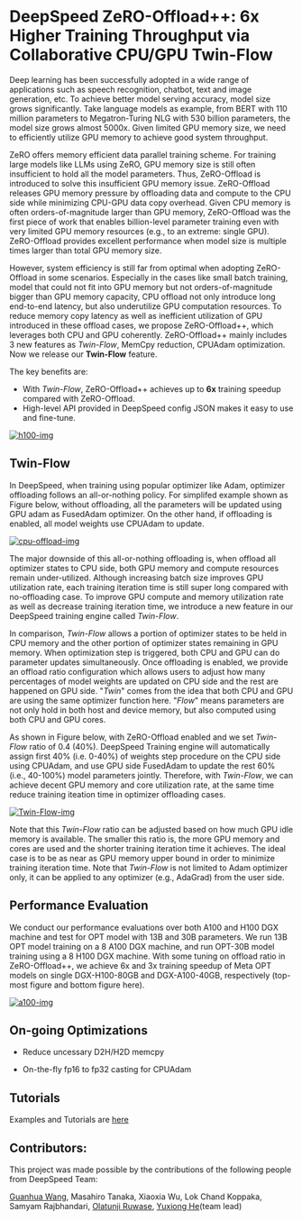 

# DeepSpeed ZeRO-Offload++: 6x Higher Training Throughput via Collaborative CPU/GPU Twin-Flow

Deep learning has been successfully adopted in a wide range of applications such as speech recognition, chatbot, text and image generation, etc. To achieve better model serving accuracy, model size grows significantly. Take language models as example, from BERT with 110 million parameters to Megatron-Turing NLG with 530 billion parameters, the model size grows almost 5000x. Given limited GPU memory size, we need to efficiently utilize GPU memory to achieve good system throughput.

ZeRO offers memory efficient data parallel training scheme. For training large models like LLMs using ZeRO, GPU memory size is still often insufficient to hold all the model parameters. Thus, ZeRO-Offload is introduced to solve this insufficient GPU memory issue. ZeRO-Offload releases GPU memory pressure by offloading data and compute to the CPU side while minimizing CPU-GPU data copy overhead. Given CPU memory is often orders-of-magnitude larger than GPU memory, ZeRO-Offload was the first piece of work that enables billion-level parameter training even with very limited GPU memory resources (e.g., to an extreme: single GPU). ZeRO-Offload provides excellent performance when model size is multiple times larger than total GPU memory size.

However, system efficiency is still far from optimal when adopting ZeRO-Offload in some scenarios. Especially in the cases like small batch training, model that could not fit into GPU memory but not orders-of-magnitude bigger than GPU memory capacity, CPU offload not only introduce long end-to-end latency, but also underutilize GPU computation resources. To reduce memory copy latency as well as inefficient utilization of GPU introduced in these offload cases, we propose ZeRO-Offload++, which leverages both CPU and GPU coherently. ZeRO-Offload++ mainly includes 3 new features as _Twin-Flow_, MemCpy reduction, CPUAdam optimization. Now we release our **Twin-Flow** feature.

The key benefits are:

- With _Twin-Flow_, ZeRO-Offload++ achieves up to **6x** training speedup compared with ZeRO-Offload.
- High-level API provided in DeepSpeed config JSON makes it easy to use and fine-tune.

[![h100-img](https://github.com/microsoft/DeepSpeed/raw/master/blogs/deepspeed-offloadpp/images/h100-8.png)](https://github.com/microsoft/DeepSpeed/blob/master/blogs/deepspeed-offloadpp/images/h100-8.png)

## [](https://github.com/microsoft/DeepSpeed/tree/master/blogs/deepspeed-offloadpp#twin-flow)Twin-Flow

In DeepSpeed, when training using popular optimizer like Adam, optimizer offloading follows an all-or-nothing policy. For simplifed example shown as Figure below, without offloading, all the parameters will be updated using GPU adam as FusedAdam optimizer. On the other hand, if offloading is enabled, all model weights use CPUAdam to update.

[![cpu-offload-img](https://github.com/microsoft/DeepSpeed/raw/master/blogs/deepspeed-offloadpp/images/cpu-offload.png)](https://github.com/microsoft/DeepSpeed/blob/master/blogs/deepspeed-offloadpp/images/cpu-offload.png)

The major downside of this all-or-nothing offloading is, when offload all optimizer states to CPU side, both GPU memory and compute resources remain under-utilized. Although increasing batch size improves GPU utilization rate, each training iteration time is still super long compared with no-offloading case. To improve GPU compute and memory utilization rate as well as decrease training iteration time, we introduce a new feature in our DeepSpeed training engine called _Twin-Flow_.

In comparison, _Twin-Flow_ allows a portion of optimizer states to be held in CPU memory and the other portion of optimizer states remaining in GPU memory. When optimization step is triggered, both CPU and GPU can do parameter updates simultaneously. Once offloading is enabled, we provide an offload ratio configuration which allows users to adjust how many percentages of model weights are updated on CPU side and the rest are happened on GPU side. "_Twin_" comes from the idea that both CPU and GPU are using the same optimizer function here. "_Flow_" means parameters are not only hold in both host and device memory, but also computed using both CPU and GPU cores.

As shown in Figure below, with ZeRO-Offload enabled and we set _Twin-Flow_ ratio of 0.4 (40%). DeepSpeed Training engine will automatically assign first 40% (i.e. 0-40%) of weights step procedure on the CPU side using CPUAdam, and use GPU side FusedAdam to update the rest 60% (i.e., 40-100%) model parameters jointly. Therefore, with _Twin-Flow_, we can achieve decent GPU memory and core utilization rate, at the same time reduce training iteation time in optimizer offloading cases.

[![Twin-Flow-img](https://github.com/microsoft/DeepSpeed/raw/master/blogs/deepspeed-offloadpp/images/twin-offload.png)](https://github.com/microsoft/DeepSpeed/blob/master/blogs/deepspeed-offloadpp/images/twin-offload.png)

Note that this _Twin-Flow_ ratio can be adjusted based on how much GPU idle memory is available. The smaller this ratio is, the more GPU memory and cores are used and the shorter training iteration time it achieves. The ideal case is to be as near as GPU memory upper bound in order to minimize training iteration time. Note that _Twin-Flow_ is not limited to Adam optimizer only, it can be applied to any optimizer (e.g., AdaGrad) from the user side.

## [](https://github.com/microsoft/DeepSpeed/tree/master/blogs/deepspeed-offloadpp#performance-evaluation)Performance Evaluation

We conduct our performance evaluations over both A100 and H100 DGX machine and test for OPT model with 13B and 30B parameters. We run 13B OPT model training on a 8 A100 DGX machine, and run OPT-30B model training using a 8 H100 DGX machine. With some tuning on offload ratio in ZeRO-Offload++, we achieve 6x and 3x training speedup of Meta OPT models on single DGX-H100-80GB and DGX-A100-40GB, respectively (top-most figure and bottom figure here).

[![a100-img](https://github.com/microsoft/DeepSpeed/raw/master/blogs/deepspeed-offloadpp/images/a100-8.png)](https://github.com/microsoft/DeepSpeed/blob/master/blogs/deepspeed-offloadpp/images/a100-8.png)

## [](https://github.com/microsoft/DeepSpeed/tree/master/blogs/deepspeed-offloadpp#on-going-optimizations)On-going Optimizations

- Reduce uncessary D2H/H2D memcpy
    
- On-the-fly fp16 to fp32 casting for CPUAdam
    

## [](https://github.com/microsoft/DeepSpeed/tree/master/blogs/deepspeed-offloadpp#tutorials)Tutorials

Examples and Tutorials are [here](https://github.com/microsoft/Megatron-DeepSpeed/blob/main/examples_deepspeed/offload_pp/README.md)

## [](https://github.com/microsoft/DeepSpeed/tree/master/blogs/deepspeed-offloadpp#contributors)Contributors:

This project was made possible by the contributions of the following people from DeepSpeed Team:

[Guanhua Wang](https://www.microsoft.com/en-us/research/people/guanhuawang/), Masahiro Tanaka, Xiaoxia Wu, Lok Chand Koppaka, Samyam Rajbhandari, [Olatunji Ruwase](https://www.microsoft.com/en-us/research/people/olruwase/), [Yuxiong He](https://www.microsoft.com/en-us/research/people/yuxhe/)(team lead)